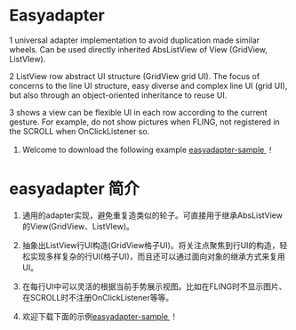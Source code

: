 
# Easyadapter #

1 universal adapter implementation to avoid duplication made ​​similar wheels. Can be used directly inherited AbsListView of View (GridView, ListVIew). 

2 ListView row abstract UI structure (GridView grid UI). The focus of concerns to the line UI structure, easy diverse and complex line UI (grid UI), but also through an object-oriented inheritance to reuse UI. 

3 shows a view can be flexible UI in each row according to the current gesture. For example, do not show pictures when FLING, not registered in the SCROLL when OnClickListener so. 
1. Welcome to download the following example [easyadapter-sample ](https://bitbucket.org/droidwolf/easyadapter-sample "easyadapter-sample")！

# easyadapter 简介 #

1. 通用的adapter实现，避免重复造类似的轮子。可直接用于继承AbsListView的View(GridView、ListVIew)。

2. 抽象出ListView行UI构造(GridView格子UI)。将关注点聚焦到行UI的构造，轻松实现多样复杂的行UI(格子UI)，而且还可以通过面向对象的继承方式来复用UI。

3. 在每行UI中可以灵活的根据当前手势展示视图。比如在FLING时不显示图片、在SCROLL时不注册OnClickListener等等。
1. 欢迎下载下面的示例[easyadapter-sample ](https://bitbucket.org/droidwolf/easyadapter-sample "easyadapter-sample")！